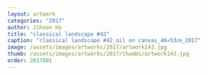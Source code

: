 ```yaml
---
layout: artwork
categories: "2017"
author: Jihoon Ha
title: "classical landscape #42"
caption: "classical landscape #42_oil on canvas_46×53㎝_2017"
image: /assets/images/artworks/2017/artwork143.jpg
thumb: /assets/images/artworks/2017/thumbs/artwork143.jpg
order: 2017001
---
```

